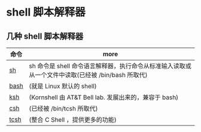 # shell 脚本解释器

## 几种 shell 脚本解释器

| 命令                                                              | more                                                                                              |
| ----------------------------------------------------------------- | ------------------------------------------------------------------------------------------------- |
| [sh](http://man.linuxde.net/sh)                                   | sh 命令是 shell 命令语言解释器，执行命令从标准输入读取或从一个文件中读取(已经被 /bin/bash 所取代) |
| [bash](https://baike.baidu.com/item/Bash)                         | (就是 Linux 默认的 shell)                                                                         |
| [ksh](https://baike.baidu.com/item/ksh/467159?fr=aladdin)         | (Kornshell 由 AT&T Bell lab. 发展出来的，兼容于 bash)                                             |
| [csh](https://baike.baidu.com/item/CSH/8950529?fr=aladdin)        | (已经被 /bin/tcsh 所取代)                                                                         |
| [tcsh](https://blog.csdn.net/alex_xfboy/article/details/52605763) | (整合 C Shell ，提供更多的功能)                                                                   |
